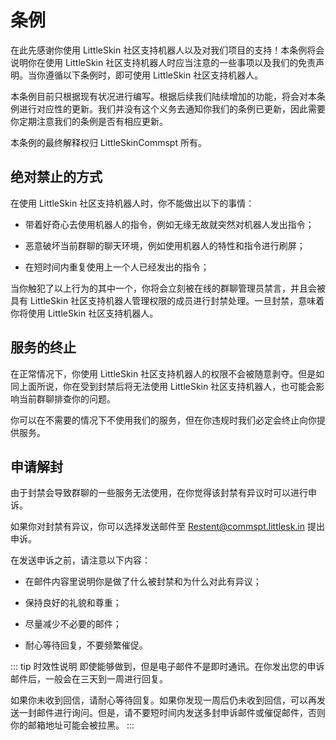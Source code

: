 # 条例

在此先感谢你使用 LittleSkin 社区支持机器人以及对我们项目的支持！本条例将会说明你在使用 LittleSkin 社区支持机器人时应当注意的一些事项以及我们的免责声明。当你遵循以下条例时，即可使用 LittleSkin 社区支持机器人。

本条例目前只根据现有状况进行编写。根据后续我们陆续增加的功能，将会对本条例进行对应性的更新。我们并没有这个义务去通知你我们的条例已更新，因此需要你定期注意我们的条例是否有相应更新。

本条例的最终解释权归 LittleSkinCommspt 所有。

## 绝对禁止的方式

在使用 LittleSkin 社区支持机器人时，你不能做出以下的事情：

- 带着好奇心去使用机器人的指令，例如无缘无故就突然对机器人发出指令；

- 恶意破坏当前群聊的聊天环境，例如使用机器人的特性和指令进行刷屏；

- 在短时间内重复使用上一个人已经发出的指令；

当你触犯了以上行为的其中一个，你将会立刻被在线的群聊管理员禁言，并且会被具有 LittleSkin 社区支持机器人管理权限的成员进行封禁处理。一旦封禁，意味着你将使用 LittleSkin 社区支持机器人。

## 服务的终止

在正常情况下，你使用 LittleSkin 社区支持机器人的权限不会被随意剥夺。但是如同上面所说，你在受到封禁后将无法使用 LittleSkin 社区支持机器人，也可能会影响当前群聊排查你的问题。

你可以在不需要的情况下不使用我们的服务，但在你违规时我们必定会终止向你提供服务。

## 申请解封

由于封禁会导致群聊的一些服务无法使用，在你觉得该封禁有异议时可以进行申诉。

如果你对封禁有异议，你可以选择发送邮件至 [Restent@commspt.littlesk.in](mailto:Restent@commspt.littlesk.in) 提出申诉。

在发送申诉之前，请注意以下内容：

- 在邮件内容里说明你是做了什么被封禁和为什么对此有异议；

- 保持良好的礼貌和尊重；

- 尽量减少不必要的邮件；

- 耐心等待回复，不要频繁催促。

::: tip 时效性说明
即使能够做到，但是电子邮件不是即时通讯。在你发出您的申诉邮件后，一般会在三天到一周进行回复。

如果你未收到回信，请耐心等待回复。如果你发现一周后仍未收到回信，可以再发送一封邮件进行询问。但是，请不要短时间内发送多封申诉邮件或催促邮件，否则你的邮箱地址可能会被拉黑。
:::
